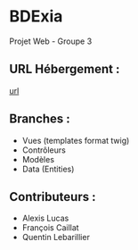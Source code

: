 # BDExia
Projet Web - Groupe 3

## URL Hébergement :
[url](#)

## Branches :
- Vues (templates format twig)
- Contrôleurs
- Modèles
- Data (Entities)

## Contributeurs :
- Alexis Lucas
- François Caillat
- Quentin Lebarillier

